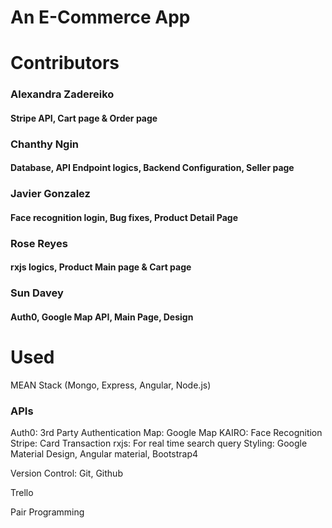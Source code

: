 # An E-Commerce App #

# Contributors
### Alexandra Zadereiko
#### Stripe API, Cart page & Order page
###  Chanthy Ngin 
#### Database, API Endpoint logics, Backend Configuration, Seller page
###  Javier Gonzalez
#### Face recognition login, Bug fixes, Product Detail Page
###  Rose Reyes
#### rxjs logics, Product Main page & Cart page
###  Sun Davey
#### Auth0, Google Map API, Main Page, Design 

# Used
MEAN Stack (Mongo, Express, Angular, Node.js)

### APIs
Auth0: 3rd Party Authentication
Map: Google Map 
KAIRO: Face Recognition
Stripe: Card Transaction 
rxjs: For real time search query 
Styling: Google Material Design, Angular material, Bootstrap4  

Version Control: Git, Github

Trello

Pair Programming


